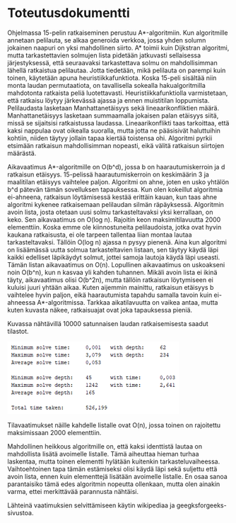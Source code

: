 # Toteutusdokumentti

Ohjelmassa 15-pelin ratkaiseminen perustuu A*-algoritmiin. Kun algoritmille annetaan pelilauta, se alkaa generoida verkkoa, jossa yhden solumn jokainen naapuri on yksi mahdollinen siirto. A* toimii kuin Dijkstran algoritmi, mutta tarkastettavien solmujen lista pidetään jatkuvasti sellaisessa järjestyksessä, että seuraavaksi tarkastettava solmu on mahdollisimman lähellä ratkaistua pelilautaa. Jotta tiedetään, mikä pelilauta on parempi kuin toinen, käytetään apuna heuristiikkafunktiota. Koska 15-peli sisältää niin monta laudan permutaatiota, on tavallisella sokealla hakualgoritmilla mahdotonta ratkaista peliä luotettavasti. Heuristiikkafunktiolla varmistetaan, että ratkaisu löytyy järkevässä ajassa ja ennen muistitilan loppumista. Pelilaudasta lasketaan Manhattanetäisyys sekä lineaarikonfliktien määrä. Manhattanetäisyys lasketaan summaamalla jokaisen palan etäisyys siitä, missä se sijaitsisi ratkaistussa laudassa. Lineaarikonflikti taas tarkoittaa, että kaksi nappulaa ovat oikealla suoralla, mutta jotta ne pääsisivät haluttuihin kohtiin, niiden täytyy jollain tapaa kiertää toistensa ohi. Algoritmi pyrkii etsimään ratkaisun mahdollisimman nopeasti, eikä välitä ratkaisun siirtojen määrästä.

Aikavaatimus A*-algoritmille on O(b^d), jossa b on haarautumiskerroin ja d ratkaisun etäisyys. 15-pelissä haarautumiskerroin on keskimäärin 3 ja maalitilan etäisyys vaihtelee paljon. Algoritmi on ahne, joten en usko yhtälön b^d pätevän tämän sovelluksen tapauksessa. Kun olen kokeillut algoritmia ei-ahneena, ratkaisun löytämisessä kestää erittäin kauan, kun taas ahne algoritmi kykenee ratkaisemaan pelilaudan silmän räpäyksessä. Algoritmin avoin lista, josta otetaan uusi solmu tarkasteltavaksi yksi kerrallaan, on keko. Sen aikavaatimus on O(log n). Rajoitin keon maksimitilavuutta 2000 elementtiin. Koska emme ole kiinnostuneita pelilaudoista, jotka ovat hyvin kaukana ratkaisusta, ei ole tarpeen tallentaa liian montaa lautaa tarkasteltavaksi. Tällöin O(log n) ajassa n pysyy pienenä. Aina kun algoritmi on lisäämässä uutta solmua tarkasteltavien listaan, sen täytyy käydä läpi kaikki edelliset läpikäydyt solmut, jottei samoja lautoja käydä läpi useasti. Tämän listan aikavaatimus on O(n). Lopullinen aikavaatimus on uskoakseni noin O(b^n), kun n kasvaa yli kahden tuhannen. Mikäli avoin lista ei ikinä täyty, aikavaatimus olisi O(b^2n), mutta tällöin ratkaisun löytymiseen ei kuluisi juuri yhtään aikaa. Kuten aijemmin mainittu, ratkaisun etäisyys b vaihtelee hyvin paljon, eikä haarautumista tapahdu samalla tavoin kuin ei-ahneessa A*-algoritmissa. Tarkkaa aikatilavuutta on vaikea antaa, mutta kuten kuvasta näkee, ratkaisuajat ovat joka tapauksessa pieniä.

Kuvassa nähtävillä 10000 satunnaisen laudan ratkaisemisesta saadut tilastot.

![kuva](https://github.com/pyigyli/15-puzzle-solver/blob/master/dokumentaatio/kuvat/10000_solve_results.png "Testitulokset 10000 satunnaisella pelilaudalla")

Tilavaatimukset näille kahdelle listalle ovat O(n), jossa toinen on rajoitettu maksimissaan 2000 elementtiin.

Mahdollinen heikkous algoritmille on, että kaksi identtistä lautaa on mahdollista lisätä avoimelle listalle. Tämä aiheuttaa hieman turhaa laskentaa, mutta toinen elementti hylätään kuitenkin tarkasteluvaiheessa. Vaihtoehtoinen tapa tämän estämiseksi olisi käydä läpi sekä suljettu että avoin lista, ennen kuin elementtejä lisätään avoimelle listalle. En osaa sanoa parantaisiko tämä edes algoritmin nopeutta ollenkaan, mutta olen ainakin varma, ettei merkittävää parannusta nähtäisi.

Lähteinä vaatimuksien selvittämiseen käytin wikipediaa ja geegksforgeeks-sivustoa.